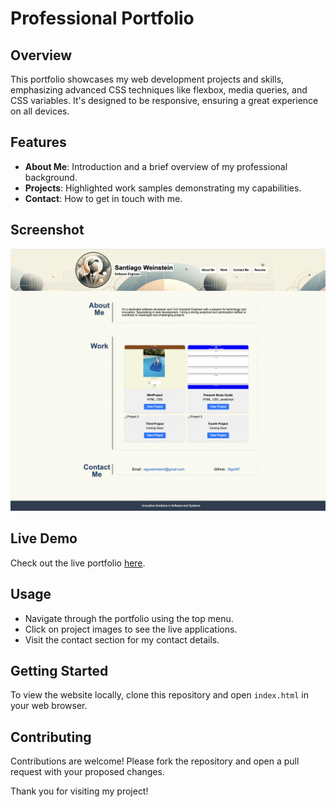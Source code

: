 # Professional Portfolio

## Overview

This portfolio showcases my web development projects and skills, emphasizing advanced CSS techniques like flexbox, media queries, and CSS variables. It's designed to be responsive, ensuring a great experience on all devices.

## Features

- **About Me**: Introduction and a brief overview of my professional background.
- **Projects**: Highlighted work samples demonstrating my capabilities.
- **Contact**: How to get in touch with me.

## Screenshot

![Portfolio Screenshot](./assets/images/Page-Screenshot.png)

## Live Demo

Check out the live portfolio [here](https://stgowf.github.io/proyect-2/).

## Usage

- Navigate through the portfolio using the top menu.
- Click on project images to see the live applications.
- Visit the contact section for my contact details.

## Getting Started

To view the website locally, clone this repository and open `index.html` in your web browser.

## Contributing

Contributions are welcome! Please fork the repository and open a pull request with your proposed changes.

Thank you for visiting my project!
